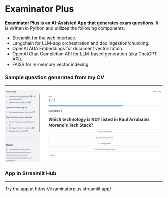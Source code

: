 # Examinator Plus

**Examinator Plus is an AI-Assisted App that generates exam questions**. It is written in Python and utilizes the following components: 
- Streamlit for the web interface. 
- Langchain for LLM-app orchestration and doc ingestion/chunking. 
- OpenAI ADA Embeddings for document vectorization.
- OpenAI Chat Completion API for LLM-based generation (aka ChatGPT API).
- FAISS for in-memory vector indexing. 


### Sample question generated from my CV
<hr>
<img src="ExaminatorPlus_Example1.JPG" width=800>

### App in Streamlit Hub
<hr>
Try the app at https://examinatorplus.streamlit.app/ 
